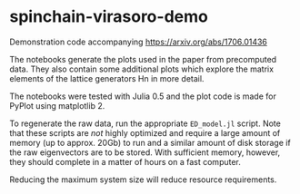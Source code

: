 # spinchain-virasoro-demo
Demonstration code accompanying https://arxiv.org/abs/1706.01436

The notebooks generate the plots used in the paper from precomputed data. They also contain some additional plots which explore the matrix elements of the lattice generators Hn in more detail.

The notebooks were tested with Julia 0.5 and the plot code is made for PyPlot using matplotlib 2.

To regenerate the raw data, run the appropriate `ED_model.jl` script. Note that these scripts are *not* highly optimized and require a large amount of memory (up to approx. 20Gb) to run and a similar amount of disk storage if the raw eigenvectors are to be stored. With sufficient memory, however, they should complete in a matter of hours on a fast computer. 

Reducing the maximum system size will reduce resource requirements.